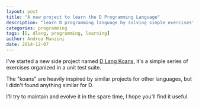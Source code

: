 ```yaml
---
layout: post
title: "A new project to learn the D Programming Language"
description: "learn D programming language by solving simple exercises"
categories: programming
tags: [D, dlang, programming, learning]
author: Andrea Manzini
date: 2014-12-07
---
```



I've started a new side project named [D Lang
Koans](http://code.dlang.org/packages/dlang_koans), it's a simple series of
exercises organized in a unit test suite.

The "koans" are heavily inspired by similar projects for other languages, but I didn't
found anything similar for D.

I'll try to maintain and evolve it in the spare time, I hope you'll find it
useful.

